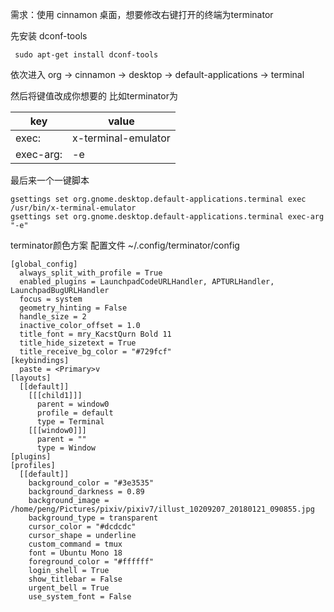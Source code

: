 需求：使用 cinnamon 桌面，想要修改右键打开的终端为terminator

先安装 dconf-tools
```
 sudo apt-get install dconf-tools
```
依次进入
org -> cinnamon -> desktop -> default-applications -> terminal

然后将键值改成你想要的
比如terminator为

key | value
-|-
exec: | x-terminal-emulator |
exec-arg:  |  -e |

最后来一个一键脚本
```
gsettings set org.gnome.desktop.default-applications.terminal exec /usr/bin/x-terminal-emulator
gsettings set org.gnome.desktop.default-applications.terminal exec-arg "-e"
```

terminator颜色方案
配置文件 ~/.config/terminator/config
```
[global_config]
  always_split_with_profile = True
  enabled_plugins = LaunchpadCodeURLHandler, APTURLHandler, LaunchpadBugURLHandler
  focus = system
  geometry_hinting = False
  handle_size = 2
  inactive_color_offset = 1.0
  title_font = mry_KacstQurn Bold 11
  title_hide_sizetext = True
  title_receive_bg_color = "#729fcf"
[keybindings]
  paste = <Primary>v
[layouts]
  [[default]]
    [[[child1]]]
      parent = window0
      profile = default
      type = Terminal
    [[[window0]]]
      parent = ""
      type = Window
[plugins]
[profiles]
  [[default]]
    background_color = "#3e3535"
    background_darkness = 0.89
    background_image = /home/peng/Pictures/pixiv/pixiv7/illust_10209207_20180121_090855.jpg
    background_type = transparent
    cursor_color = "#dcdcdc"
    cursor_shape = underline
    custom_command = tmux
    font = Ubuntu Mono 18
    foreground_color = "#ffffff"
    login_shell = True
    show_titlebar = False
    urgent_bell = True
    use_system_font = False
```

